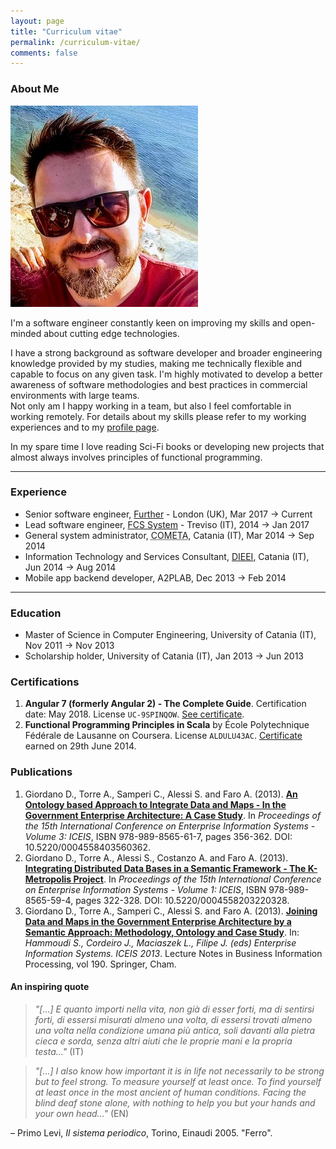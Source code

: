 ```yaml
---
layout: page
title: "Curriculum vitae"
permalink: /curriculum-vitae/
comments: false
---
```


### About Me

<div class="profile-picture-container">
    <img class="profile-picture" src="/assets/img/alfredo_torre.jpg">
</div>

I'm a software engineer constantly keen on improving my skills and open-minded about cutting edge technologies.

I have a strong background as software developer and broader engineering knowledge provided by my studies, making me technically flexible and capable to focus on any given task. 
I'm highly motivated to develop a better awareness of software methodologies and best practices in commercial environments with large teams.<br>
Not only am I happy working in a team, but also I feel comfortable in working remotely. For details about my skills please refer to my working experiences and to my <i class="fab fa-linkedin"></i> [ profile page](https://uk.linkedin.com/in/alfredotorre/en).

In my spare time I love reading Sci-Fi books or developing new projects that almost always involves principles of functional programming.

---

### Experience

- Senior software engineer, [Further][further] - London (UK), Mar 2017 → Current
- Lead software engineer, [FCS System][fcs] - Treviso (IT), 2014 → Jan 2017 
- General system administrator, <abbr title="Consortium for the promotion and adoption of advanced computing technologies">COMETA</abbr>, Catania (IT), Mar 2014 → Sep 2014
- Information Technology and Services Consultant, [DIEEI][DIEEI], Catania (IT), Jun 2014 → Aug 2014
- Mobile app backend developer, A2PLAB, Dec 2013 → Feb 2014

---

### Education

- Master of Science in Computer Engineering, University of Catania (IT), Nov 2011 → Nov 2013
- Scholarship holder, University of Catania (IT), Jan 2013 → Jun 2013

### Certifications

1. **Angular 7 (formerly Angular 2) - The Complete Guide**. Certification date: May 2018. License `UC-9SPINQOW`. [See certificate][angular-certificate].
2. **Functional Programming Principles in Scala** by École Polytechnique Fédérale de Lausanne on Coursera. License `ALDULU43AC`. [Certificate][scala-certificate] earned on 29th June 2014.

### Publications

1. Giordano D., Torre A., Samperi C., Alessi S. and Faro A. (2013). [**An Ontology based Approach to Integrate Data and Maps - In the Government Enterprise Architecture: A Case Study**][pub1]. In *Proceedings of the 15th International Conference on Enterprise Information Systems - Volume 3: ICEIS*, ISBN 978-989-8565-61-7, pages 356-362. DOI: 10.5220/0004558403560362.
2. Giordano D., Torre A., Alessi S., Costanzo A. and Faro A. (2013). [**Integrating Distributed Data Bases in a Semantic Framework - The K-Metropolis Project**][pub2]. In *Proceedings of the 15th International Conference on Enterprise Information Systems - Volume 1: ICEIS*, ISBN 978-989-8565-59-4, pages 322-328. DOI: 10.5220/0004558203220328.
3. Giordano D., Torre A., Samperi C., Alessi S. and Faro A. (2013). [**Joining Data and Maps in the Government Enterprise Architecture by a Semantic Approach: Methodology, Ontology and Case Study**][pub3]. In: *Hammoudi S., Cordeiro J., Maciaszek L., Filipe J. (eds) Enterprise Information Systems. ICEIS 2013*. Lecture Notes in Business Information Processing, vol 190. Springer, Cham.

#### An inspiring quote

> *"[...] E quanto importi nella vita, non già di esser forti, ma di sentirsi forti, di essersi misurati almeno una volta, di essersi trovati almeno una volta nella condizione umana più antica, soli davanti alla pietra cieca e sorda, senza altri aiuti che le proprie mani e la propria testa…"* (IT)

>  *"[...] I also know how important it is in life not necessarily to be strong but to feel strong. To measure yourself at least once. To find yourself at least once in the most ancient of human conditions. Facing the blind deaf stone alone, with nothing to help you but your hands and your own head…"* (EN)

&ndash; Primo Levi, _Il sistema periodico_, Torino, Einaudi 2005. "Ferro".

[pub1]: http://www.scitepress.org/DigitalLibrary/PublicationsDetail.aspx?ID=CccYZBTmc8E%3d
[pub2]: http://www.scitepress.org/PublicationsDetail.aspx?ID=miXBzCLi2To=&t=1
[pub3]: https://link.springer.com/chapter/10.1007/978-3-319-09492-2_30#citeas
[angular-certificate]: https://www.udemy.com/certificate/UC-9SPINQOW/
[scala-certificate]: https://www.coursera.org/account/accomplishments/verify/ALDULU43AC
[DIEEI]: http://www.dieei.unict.it/en
[further]: https://www.go-further.co
[fcs]: https://www.fcssystem.com
